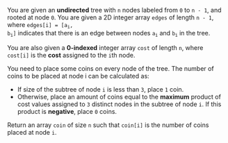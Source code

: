 You are given an **undirected** tree with `n` nodes labeled from `0` to `n - 1`, and rooted at node `0`. You are given a 2D integer array `edges` of length `n - 1`, where <code>edges[i] = [a<sub>i</sub>, b<sub>i</sub>]</code> indicates that there is an edge between nodes <code>a<sub>i</sub></code> and <code>b<sub>i</sub></code> in the tree.

You are also given a **0-indexed** integer array `cost` of length `n`, where `cost[i]` is the **cost** assigned to the `i`th node.

You need to place some coins on every node of the tree. The number of coins to be placed at node i can be calculated as:

- If size of the subtree of node `i` is less than `3`, place `1` coin.
- Otherwise, place an amount of coins equal to the **maximum** product of cost values assigned to `3` distinct nodes in the subtree of node `i`. If this product is **negative**, place `0` coins.

Return an array `coin` of size `n` such that `coin[i]` is the number of coins placed at node `i`.